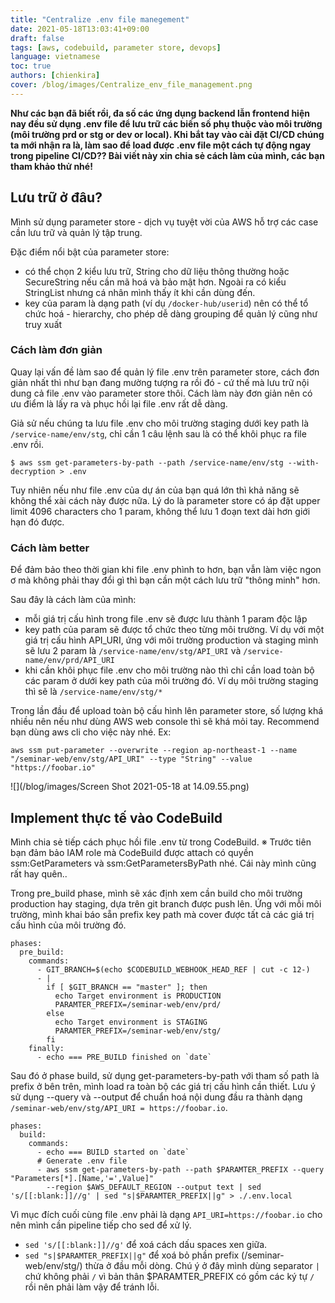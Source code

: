 ```yaml
---
title: "Centralize .env file manegement"
date: 2021-05-18T13:03:41+09:00
draft: false
tags: [aws, codebuild, parameter store, devops]
language: vietnamese
toc: true
authors: [chienkira]
cover: /blog/images/Centralize_env_file_management.png
---
```


**Như các bạn đã biết rồi, đa số các ứng dụng backend lẫn frontend hiện nay đều sử dụng .env file để lưu trữ các biến số phụ thuộc vào môi trường (môi trường prd or stg or dev or local). Khi bắt tay vào cài đặt CI/CD chúng ta mới nhận ra là, làm sao để load được .env file một cách tự động ngay trong pipeline CI/CD?? Bài viết này xin chia sẻ cách làm của mình, các bạn tham khảo thử nhé!**

## Lưu trữ ở đâu?

Mình sử dụng parameter store - dịch vụ tuyệt vời của AWS hỗ trợ các case cần lưu trữ và quản lý tập trung.

Đặc điểm nổi bật của parameter store:

- có thể chọn 2 kiểu lưu trữ, String cho dữ liệu thông thường hoặc SecureString nếu cần mã hoá và bảo mật hơn. Ngoài ra có kiểu StringList nhưng cá nhân mình thấy ít khi cần dùng đến.
- key của param là dạng path (ví dụ `/docker-hub/userid`) nên có thể tổ chức hoá - hierarchy, cho phép dễ dàng grouping để quản lý cũng như truy xuất


### Cách làm đơn giản

Quay lại vấn đề làm sao để quản lý file .env trên parameter store, cách đơn giản nhất thì như bạn đang mường tượng ra rồi đó - cứ thế mà lưu trữ nội dung cả file .env vào parameter store thôi.
Cách làm này đơn giản nên có ưu điểm là lấy ra và phục hồi lại file .env rất dễ dàng.

Giả sử nếu chúng ta lưu file .env cho môi trường staging dưới key path là `/service-name/env/stg`, chỉ cần 1 câu lệnh sau là có thể khôi phục ra file .env rồi.

```
$ aws ssm get-parameters-by-path --path /service-name/env/stg --with-decryption > .env
```

Tuy nhiên nếu như file .env của dự án của bạn quá lớn thì khả năng sẽ không thể xài cách này được nữa. Lý do là parameter store có áp đặt upper limit 4096 characters cho 1 param, không thể lưu 1 đoạn text dài hơn giới hạn đó được.

### Cách làm better

Để đảm bảo theo thời gian khi file .env phình to hơn, bạn vẫn làm việc ngon ơ mà không phải thay đổi gì thì bạn cần một cách lưu trữ "thông minh" hơn.

Sau đây là cách làm của mình:

- mỗi giá trị cấu hình trong file .env sẽ được lưu thành 1 param độc lập
- key path của param sẽ được tổ chức theo từng môi trường. Ví dụ với một giá trị cấu hình API_URI, ứng với môi trường production và staging mình sẽ lưu 2 param là `/service-name/env/stg/API_URI` và `/service-name/env/prd/API_URI`
- khi cần khôi phục file .env cho môi trường nào thì chỉ cần load toàn bộ các param ở dưới key path của môi trường đó. Ví dụ môi trường staging thì sẽ là `/service-name/env/stg/*`

Trong lần đầu để upload toàn bộ cấu hình lên parameter store, số lượng khá nhiều nên nếu như dùng AWS web console thì sẽ khá mỏi tay. Recommend bạn dùng aws cli cho việc này nhé.
Ex: 
```
aws ssm put-parameter --overwrite --region ap-northeast-1 --name "/seminar-web/env/stg/API_URI" --type "String" --value "https://foobar.io"
```

![](/blog/images/Screen Shot 2021-05-18 at 14.09.55.png)

## Implement thực tế vào CodeBuild

Mình chia sẻ tiếp cách phục hồi file .env từ trong CodeBuild.
※ Trước tiên bạn đảm bảo IAM role mà CodeBuild được attach có quyền ssm:GetParameters và ssm:GetParametersByPath nhé. Cái này mình cũng rất hay quên..

Trong pre_build phase, mình sẽ xác định xem cần build cho môi trường production hay staging, dựa trên git branch được push lên.
Ứng với mỗi môi trường, mình khai báo sẵn prefix key path mà cover được tất cả các giá trị cấu hình của môi trường đó.

```
phases:
  pre_build:
    commands:
      - GIT_BRANCH=$(echo $CODEBUILD_WEBHOOK_HEAD_REF | cut -c 12-)
      - |
        if [ $GIT_BRANCH == "master" ]; then
          echo Target environment is PRODUCTION
          PARAMTER_PREFIX=/seminar-web/env/prd/
        else
          echo Target environment is STAGING
          PARAMTER_PREFIX=/seminar-web/env/stg/
        fi
    finally:
      - echo === PRE_BUILD finished on `date`
```

Sau đó ở phase build, sử dụng get-parameters-by-path với tham số path là prefix ở bên trên, mình load ra toàn bộ các giá trị cấu hình cần thiết.
Lưu ý sử dụng --query và --output để chuẩn hoá nội dung đầu ra thành dạng `/seminar-web/env/stg/API_URI = https://foobar.io`.

```
phases:
  build:
    commands:
      - echo === BUILD started on `date`
      # Generate .env file
      - aws ssm get-parameters-by-path --path $PARAMTER_PREFIX --query "Parameters[*].[Name,'=',Value]"
        --region $AWS_DEFAULT_REGION --output text | sed 's/[[:blank:]]//g' | sed "s|$PARAMTER_PREFIX||g" > ./.env.local
```

Vì mục đích cuối cùng file .env phải là dạng `API_URI=https://foobar.io` cho nên mình cần pipeline tiếp cho sed để xử lý.

- `sed 's/[[:blank:]]//g'` để xoá cách dấu spaces xen giữa.
- `sed "s|$PARAMTER_PREFIX||g"` để xoá bỏ phần prefix (/seminar-web/env/stg/) thừa ở đầu mỗi dòng.
Chú ý ở đây mình dùng separator `|` chứ không phải `/` vì bản thân $PARAMTER_PREFIX có gồm các ký tự `/` rồi nên phải làm vậy để tránh lỗi.